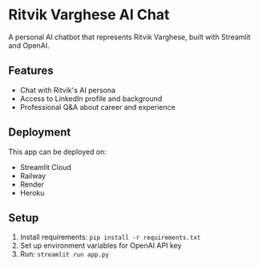 # Ritvik Varghese AI Chat

A personal AI chatbot that represents Ritvik Varghese, built with Streamlit and OpenAI.

## Features
- Chat with Ritvik's AI persona
- Access to LinkedIn profile and background
- Professional Q&A about career and experience

## Deployment
This app can be deployed on:
- Streamlit Cloud
- Railway
- Render
- Heroku

## Setup
1. Install requirements: `pip install -r requirements.txt`
2. Set up environment variables for OpenAI API key
3. Run: `streamlit run app.py`
